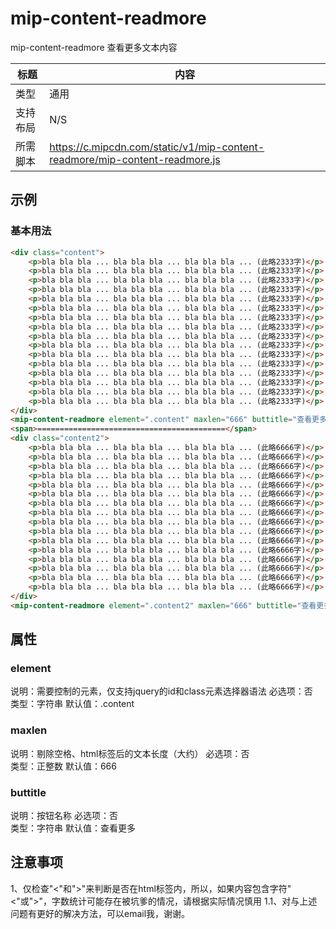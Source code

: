 # mip-content-readmore

mip-content-readmore 查看更多文本内容

标题|内容
----|----
类型|通用
支持布局| N/S
所需脚本|https://c.mipcdn.com/static/v1/mip-content-readmore/mip-content-readmore.js

## 示例

### 基本用法
```html
<div class="content">
    <p>bla bla bla ... bla bla bla ... bla bla bla ... (此略2333字)</p>
    <p>bla bla bla ... bla bla bla ... bla bla bla ... (此略2333字)</p>
    <p>bla bla bla ... bla bla bla ... bla bla bla ... (此略2333字)</p>
    <p>bla bla bla ... bla bla bla ... bla bla bla ... (此略2333字)</p>
    <p>bla bla bla ... bla bla bla ... bla bla bla ... (此略2333字)</p>
    <p>bla bla bla ... bla bla bla ... bla bla bla ... (此略2333字)</p>
    <p>bla bla bla ... bla bla bla ... bla bla bla ... (此略2333字)</p>
    <p>bla bla bla ... bla bla bla ... bla bla bla ... (此略2333字)</p>
    <p>bla bla bla ... bla bla bla ... bla bla bla ... (此略2333字)</p>
    <p>bla bla bla ... bla bla bla ... bla bla bla ... (此略2333字)</p>
    <p>bla bla bla ... bla bla bla ... bla bla bla ... (此略2333字)</p>
    <p>bla bla bla ... bla bla bla ... bla bla bla ... (此略2333字)</p>
    <p>bla bla bla ... bla bla bla ... bla bla bla ... (此略2333字)</p>
    <p>bla bla bla ... bla bla bla ... bla bla bla ... (此略2333字)</p>
    <p>bla bla bla ... bla bla bla ... bla bla bla ... (此略2333字)</p>
    <p>bla bla bla ... bla bla bla ... bla bla bla ... (此略2333字)</p>
</div>
<mip-content-readmore element=".content" maxlen="666" buttitle="查看更多"></mip-content-readmore>
<span>==========================================</span>
<div class="content2">
    <p>bla bla bla ... bla bla bla ... bla bla bla ... (此略6666字)</p>
    <p>bla bla bla ... bla bla bla ... bla bla bla ... (此略6666字)</p>
    <p>bla bla bla ... bla bla bla ... bla bla bla ... (此略6666字)</p>
    <p>bla bla bla ... bla bla bla ... bla bla bla ... (此略6666字)</p>
    <p>bla bla bla ... bla bla bla ... bla bla bla ... (此略6666字)</p>
    <p>bla bla bla ... bla bla bla ... bla bla bla ... (此略6666字)</p>
    <p>bla bla bla ... bla bla bla ... bla bla bla ... (此略6666字)</p>
    <p>bla bla bla ... bla bla bla ... bla bla bla ... (此略6666字)</p>
    <p>bla bla bla ... bla bla bla ... bla bla bla ... (此略6666字)</p>
    <p>bla bla bla ... bla bla bla ... bla bla bla ... (此略6666字)</p>
    <p>bla bla bla ... bla bla bla ... bla bla bla ... (此略6666字)</p>
    <p>bla bla bla ... bla bla bla ... bla bla bla ... (此略6666字)</p>
    <p>bla bla bla ... bla bla bla ... bla bla bla ... (此略6666字)</p>
    <p>bla bla bla ... bla bla bla ... bla bla bla ... (此略6666字)</p>
    <p>bla bla bla ... bla bla bla ... bla bla bla ... (此略6666字)</p>
    <p>bla bla bla ... bla bla bla ... bla bla bla ... (此略6666字)</p>
</div>
<mip-content-readmore element=".content2" maxlen="666" buttitle="查看更多"></mip-content-readmore>
```

## 属性

### element

说明：需要控制的元素，仅支持jquery的id和class元素选择器语法 
必选项：否  
类型：字符串
默认值：.content

### maxlen

说明：剔除空格、html标签后的文本长度（大约）
必选项：否  
类型：正整数
默认值：666

### buttitle

说明：按钮名称
必选项：否  
类型：字符串
默认值：查看更多

## 注意事项  

1、仅检查"<"和">"来判断是否在html标签内，所以，如果内容包含字符"<"或">"，字数统计可能存在被坑爹的情况，请根据实际情况慎用
1.1、对与上述问题有更好的解决方法，可以email我，谢谢。
